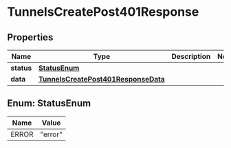 

# TunnelsCreatePost401Response


## Properties

| Name | Type | Description | Notes |
|------------ | ------------- | ------------- | -------------|
|**status** | [**StatusEnum**](#StatusEnum) |  |  |
|**data** | [**TunnelsCreatePost401ResponseData**](TunnelsCreatePost401ResponseData.md) |  |  |



## Enum: StatusEnum

| Name | Value |
|---- | -----|
| ERROR | &quot;error&quot; |



